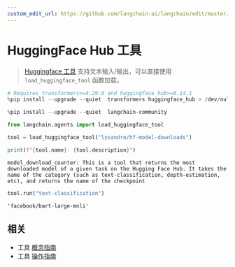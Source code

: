 ```yaml
---
custom_edit_url: https://github.com/langchain-ai/langchain/edit/master/docs/docs/integrations/tools/huggingface_tools.ipynb
---
```


# HuggingFace Hub 工具

>[Huggingface 工具](https://huggingface.co/docs/transformers/v4.29.0/en/custom_tools) 支持文本输入/输出，可以直接使用 `load_huggingface_tool` 函数加载。

```python
# Requires transformers>=4.29.0 and huggingface_hub>=0.14.1
%pip install --upgrade --quiet  transformers huggingface_hub > /dev/null
```

```python
%pip install --upgrade --quiet  langchain-community
```

```python
from langchain.agents import load_huggingface_tool

tool = load_huggingface_tool("lysandre/hf-model-downloads")

print(f"{tool.name}: {tool.description}")
```
```output
model_download_counter: This is a tool that returns the most downloaded model of a given task on the Hugging Face Hub. It takes the name of the category (such as text-classification, depth-estimation, etc), and returns the name of the checkpoint
```

```python
tool.run("text-classification")
```

```output
'facebook/bart-large-mnli'
```

## 相关

- 工具 [概念指南](/docs/concepts/#tools)
- 工具 [操作指南](/docs/how_to/#tools)